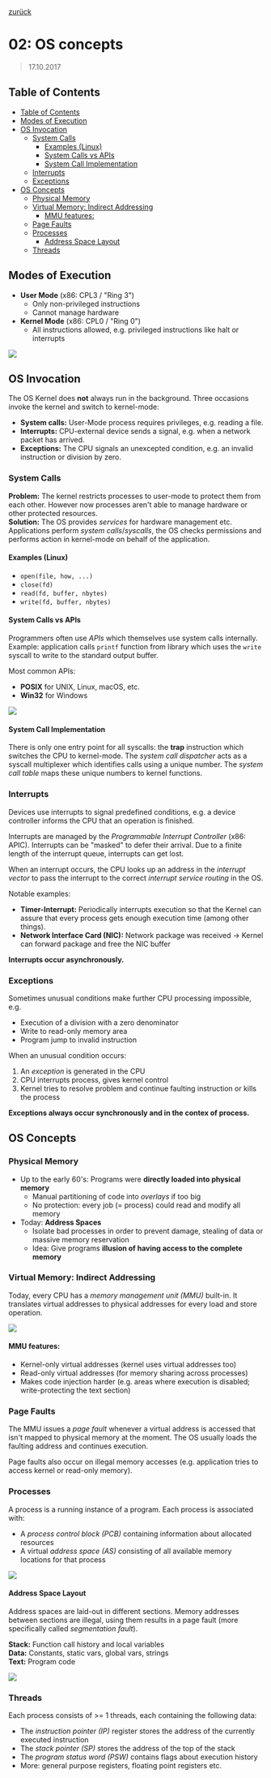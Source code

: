 [zurück](README.md)

# 02: OS concepts

> 17.10.2017

## Table of Contents

- [Table of Contents](#table-of-contents)
- [Modes of Execution](#modes-of-execution)
- [OS Invocation](#os-invocation)
    - [System Calls](#system-calls)
        - [Examples (Linux)](#examples-linux)
        - [System Calls vs APIs](#system-calls-vs-apis)
        - [System Call Implementation](#system-call-implementation)
    - [Interrupts](#interrupts)
    - [Exceptions](#exceptions)
- [OS Concepts](#os-concepts)
    - [Physical Memory](#physical-memory)
    - [Virtual Memory: Indirect Addressing](#virtual-memory-indirect-addressing)
        - [MMU features:](#mmu-features)
    - [Page Faults](#page-faults)
    - [Processes](#processes)
        - [Address Space Layout](#address-space-layout)
    - [Threads](#threads)

## Modes of Execution

- **User Mode** (x86: CPL3 / "Ring 3")
    - Only non-privileged instructions
    - Cannot manage hardware
- **Kernel Mode** (x86: CPL0 / "Ring 0")
    - All instructions allowed, e.g. privileged instructions like halt or interrupts

![](img/02-modes-of-execution.png)

## OS Invocation

The OS Kernel does **not** always run in the background. Three occasions invoke the kernel and switch to kernel-mode:

- **System calls:** User-Mode process requires privileges, e.g. reading a file.
- **Interrupts:** CPU-external device sends a signal, e.g. when a network packet has arrived.
- **Exceptions:** The CPU signals an unexcepted condition, e.g. an invalid instruction or division by zero.

### System Calls

**Problem:** The kernel restricts processes to user-mode to protect them from each other. However now processes aren't able to manage hardware or other protected resources.  
**Solution:** The OS provides _services_ for hardware management etc. Applications perform _system calls_/_syscalls_, the OS checks permissions and performs action in kernel-mode on behalf of the application.

#### Examples (Linux)

- `open(file, how, ...)`
- `close(fd)`
- `read(fd, buffer, nbytes)`
- `write(fd, buffer, nbytes)`

#### System Calls vs APIs

Programmers often use _APIs_ which themselves use system calls internally.
Example: application calls `printf` function from library which uses the `write` syscall to write to the standard output buffer.

Most common APIs:
- **POSIX** for UNIX, Linux, macOS, etc.
- **Win32** for Windows

![](img/02-system-call-api.png)

#### System Call Implementation

There is only one entry point for all syscalls: the **trap** instruction which switches the CPU to kernel-mode. The _system call dispatcher_ acts as a syscall multiplexer which identifies calls using a unique number. The _system call table_ maps these unique numbers to kernel functions. 

### Interrupts

Devices use interrupts to signal predefined conditions, e.g. a device controller informs the CPU that an operation is finished.

Interrupts are managed by the _Programmable Interrupt Controller_ (x86: APIC). Interrupts can be "masked" to defer their arrival. Due to a finite length of the interrupt queue, interrupts can get lost.

When an interrupt occurs, the CPU looks up an address in the _interrupt vector_ to pass the interrupt to the correct _interrupt service routing_ in the OS.

Notable examples:
- **Timer-Interrupt:** Periodically interrupts execution so that the Kernel can assure that every process gets enough execution time (among other things).
- **Network Interface Card (NIC):** Network package was received -> Kernel can forward package and free the NIC buffer

**Interrupts occur asynchronously.**

### Exceptions

Sometimes unusual conditions make further CPU processing impossible, e.g.
- Execution of a division with a zero denominator
- Write to read-only memory area
- Program jump to invalid instruction

When an unusual condition occurs:
1. An _exception_ is generated in the CPU
2. CPU interrupts process, gives kernel control
3. Kernel tries to resolve problem and continue faulting instruction or kills the process

**Exceptions always occur synchronously and in the contex of process.**

## OS Concepts

### Physical Memory

- Up to the early 60's: Programs were **directly loaded into physical memory**
    - Manual partitioning of code into _overlays_ if too big
    - No protection: every job (= process) could read and modify all memory
- Today: **Address Spaces**
    - Isolate bad processes in order to prevent damage, stealing of data or massive memory reservation
    - Idea: Give programs **illusion of having access to the complete memory**

### Virtual Memory: Indirect Addressing

Today, every CPU has a _memory management unit (MMU)_ built-in. It translates virtual addresses to physical addresses for every load and store operation.

![](img/02-virtual-memory.png)

#### MMU features:

- Kernel-only virtual addresses (kernel uses virtual addresses too)
- Read-only virtual addresses (for memory sharing across processes)
- Makes code injection harder (e.g. areas where execution is disabled; write-protecting the text section)

### Page Faults

The MMU issues a _page fault_ whenever a virtual address is accessed that isn't mapped to physical memory at the moment. The OS usually loads the faulting address and continues execution.

Page faults also occur on illegal memory accesses (e.g. application tries to access kernel or read-only memory).

### Processes

A process is a running instance of a program. Each process is associated with:

- A _process control block (PCB)_ containing information about allocated resources
- A virtual _address space (AS)_ consisting of all available memory locations for that process

![](img/02-processes.png)

#### Address Space Layout

Address spaces are laid-out in different sections. Memory addresses between sections are illegal, using them results in a page fault (more specifically called _segmentation fault_).

**Stack:** Function call history and local variables  
**Data:** Constants, static vars, global vars, strings  
**Text:** Program code

![](img/02-address-space-layout.png)

### Threads

Each process consists of >= 1 threads, each containing the following data:
- The _instruction pointer (IP)_ register stores the address of the currently executed instruction
- The _stack pointer (SP)_ stores the address of the top of the stack
- The _program status word (PSW)_ contains flags about execution history
- More: general purpose registers, floating point registers etc.
